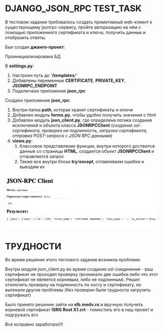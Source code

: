 # DJANGO_JSON_RPC TEST_TASK
В тестовом задании требовалось создать примитивный web-клиент к существующему jsonrpc-сервису, пройти авторизацию на нём с помощью приложенного сертификата и ключа, получить данные и отобразить ответы.

Был создан **джанго-проект**:

Проинициализирована БД

В **settings.py**:
1. Настроен путь до '**/templates**/'
2. Добавлены переменные **CERTIFICATE**, **PRIVATE_KEY**, **JSONRPC_ENDPOINT**
3. Подключено приложение **json_rpc**

Создано приложение **json_rpc**:
1. Внутри папка **path**, которая хранит сертификаты и ключи
2. Добавлен модуль **forms.py**, чтобы удобно получить значения с html
3. Добавлен модуль **json_client.py**, где определена логика создания исключений и объекта класса **JSONRPCClient** (_создание ssl-сертификата, проверка на подлинность, загрузка сертификата, отправка POST-запроса с JSON RPC данными_)
4. **views.py**:
    1. Классовое представление функции, внутри которого достаются данные со страницы **HTML**, создается объект **JSONRPCClient** и отправляется запрос
   2. Также все внутри блока **try**/**except**, отлавливаем ошибки и выводим их


<p>
   <img width="700" src="https://github.com/pinkpipe/djangoJSON_RPC_TEST/blob/main/json_rpc/path/img/img_test.png">
</p>


# ТРУДНОСТИ

Во время решения этого тестового задания возникла проблема:

Внутри модуля json_client.py во время создания ssl-соединения - ваш сертификат не проходил проверку (возникало две ошибки либо что этот сертификат не является корневым, либо не подлинным).
Решил отключить проверку на подлинность по хосту и сертификату, но вытекали другие проблемы (без проверки были трудности загрузить сертификат)

Было принято решение зайти на **slb.medv.ru** и вручную получить корневой сертификат **ISRG Root X1.crt** - поместить его в наш проект и подгружать его

Все исправно заработало!!!
